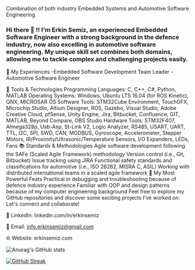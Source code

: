 
Combination of both industry Embedded Systems and Automotive Software Engineering
### Hi there 👋 !! I'm Erkin Semiz, an experienced Embedded Software Engineer with a strong background in the defence industry, now also excelling in automotive software engineering. My unique skill set combines both domains, allowing me to tackle complex and challenging projects easily.

🚀 My Experiences
-Embedded Software Development Team Leader
-Automotive Software Engineer

🔧 Tools & Technologies
Programming Languages: C, C++, C#, Python, MATLAB
Operating Systems: Windows, Ubuntu LTS 16.04 (for ROS Kinetic), QNX, MICROSAR OS
Software Tools: STM32Cube Environment, TouchGFX, Microchip Studio, Altium Designer, ROS, Gazebo, Visual Studio, Adobe Creative Cloud, pfSense, Unity Engine, Jira, Bitbucket, Confluence, GIT, MATLAB, Beyond Compare, OBS Studio
Hardware Tools: STM32F407, Atmega328p, Usb-Asp, St-Link V2, Logic Analyzer, RS485, USART, UART, TTL, I2C, SPI, SWD, CAN, MODBUS, Gyroscope, Accelerometer, Stepper Motors, IR/Proximity/Ultrasonic/Temperature Sensors, I/O Expanders, LEDs, Fans
📚 Standards & Methodologies
Agile software development following the SAFe (Scaled Agile Framework) methodology
Version control (i.e., Git, Bitbucket)
Issue tracking using JIRA
Functional safety standards and classifications for automotive (i.e., ISO 26262, MISRA C, ASIL)
Working with distributed international teams in a scaled agile framework
💪 My Most Powerful Feats
Practical in debugging and troubleshooting because of defence industry experience
Familiar with OOP and design patterns because of my computer engineering background
Feel free to explore my GitHub repositories and discover some exciting projects I've worked on. Let's connect and collaborate!

🔗 LinkedIn: linkedin.com/in/erkinsemiz

📩 Email: info.erkinsemiz@gmail.com

🌐 Website: erkinsemiz.com


![Anurag's GitHub stats](https://github-readme-stats.vercel.app/api?username=ErkinSemiz&show_icons=true&theme=radical)

[![GitHub Streak](https://streak-stats.demolab.com?user=ErkinSemiz&theme=dracula)](https://git.io/streak-stats)


<!--
**ErkinSemiz/ErkinSemiz** is a ✨ _special_ ✨ repository because its `README.md` (this file) appears on your GitHub profile.

Here are some ideas to get you started:

- 🔭 I’m currently working on ...
- 🌱 I’m currently learning ...
- 👯 I’m looking to collaborate on ...
- 🤔 I’m looking for help with ...
- 💬 Ask me about ...
- 📫 How to reach me: ...
- 😄 Pronouns: ...
- ⚡ Fun fact: ...
-->
